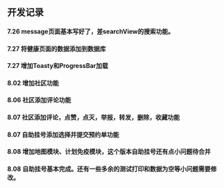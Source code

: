 ## 开发记录
#### 7.26 message页面基本写好了，差searchView的搜索功能。


#### 7.27 将健康页面的数据添加到数据库
#### 7.27 增加Toasty和ProgressBar加载

#### 8.02 增加社区功能

#### 8.06 社区添加评论功能

#### 8.07 社区添加评论，点赞，点灭，举报，转发，删除，收藏功能

#### 8.07 自助挂号添加选择并提交预约单功能

#### 8.08 增加地图模块、计划免疫模块，这个版本自助挂号还有点小问题待合并

#### 8.08 自助挂号基本完成。还有一些多余的测试打印和数据为空等小问题需要修改。

